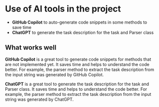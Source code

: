 # Use of AI tools in the project

* **GitHub Copilot** to auto-generate code snippets in some methods to save time
* **ChatGPT** to generate the task description for the task and Parser class

## What works well

**GitHub Copilot** is a great tool to generate code snippets for methods that are not implemented yet. It saves time
and helps to understand the code better. For example, the parser method to extract the task description from the input
string was generated by GitHub Copilot.

**ChatGPT** is a great tool to generate the task description for the task and Parser class. It saves time and helps to
understand the code better. For example, the parser method to extract the task description from the input string was
generated by ChatGPT.